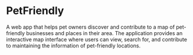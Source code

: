 # PetFriendly

A web app that helps pet owners discover and contribute to a map of pet-friendly businesses and places in their area. The application provides an interactive map interface where users can view, search for, and contribute to maintaining the information of pet-friendly locations.
